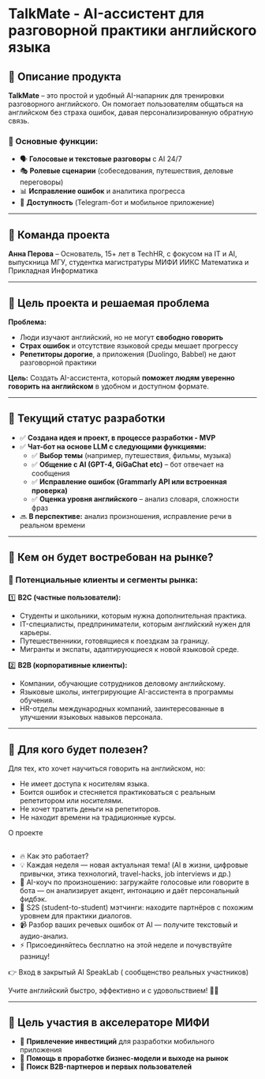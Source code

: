 # TalkMate - AI-ассистент для разговорной практики английского языка

## 📌 Описание продукта
**TalkMate** – это простой и удобный AI-напарник для тренировки разговорного английского. Он помогает пользователям общаться на английском без страха ошибок, давая персонализированную обратную связь.

### 🔹 Основные функции:
- 🗣 **Голосовые и текстовые разговоры** с AI 24/7
- 🎭 **Ролевые сценарии** (собеседования, путешествия, деловые переговоры)
- 📊 **Исправление ошибок** и аналитика прогресса
- 🚀 **Доступность** (Telegram-бот и мобильное приложение)

---

## 👥 Команда проекта
**Анна Перова** – Основатель, 15+ лет в TechHR, с фокусом на IT и AI, выпускница МГУ, студентка магистратуры МИФИ ИИКС Математика и Прикладная Информатика

---

## 🎯 Цель проекта и решаемая проблема
**Проблема:**
- Люди изучают английский, но не могут **свободно говорить**
- **Страх ошибок** и отсутствие языковой среды мешает прогрессу
- **Репетиторы дорогие**, а приложения (Duolingo, Babbel) не дают разговорной практики

**Цель:**
Создать AI-ассистента, который **поможет людям уверенно говорить на английском** в удобном и доступном формате.

---

## 🚀 Текущий статус разработки
- ✅ **Создана идея и проект, в процессе разработки - MVP**
- ✅ **Чат-бот на основе LLM с следующими функциями:**
  - ✅ **Выбор темы** (например, путешествия, фильмы, музыка)
  - ✅ **Общение с AI (GPT-4, GiGaChat etc)** – бот отвечает на сообщения
  - ✅ **Исправление ошибок (Grammarly API или встроенная проверка)**
  - ✅ **Оценка уровня английского** – анализ словаря, сложности фраз
- 🔜 **В перспективе:** анализ произношения, исправление речи в реальном времени

---

## 🎯 Кем он будет востребован на рынке?

### 🎯 Потенциальные клиенты и сегменты рынка:

1️⃣ **B2C (частные пользователи):**
- Студенты и школьники, которым нужна дополнительная практика.
- IT-специалисты, предприниматели, которым английский нужен для карьеры.
- Путешественники, готовящиеся к поездкам за границу.
- Мигранты и экспаты, адаптирующиеся к новой языковой среде.

2️⃣ **B2B (корпоративные клиенты):**
- Компании, обучающие сотрудников деловому английскому.
- Языковые школы, интегрирующие AI-ассистента в программы обучения.
- HR-отделы международных компаний, заинтересованные в улучшении языковых навыков персонала.

---

## 🎯 Для кого будет полезен?
Для тех, кто хочет научиться говорить на английском, но:
* Не имеет доступа к носителям языка.
* Боится ошибок и стесняется практиковаться с реальным репетитором или носителями.
* Не хочет тратить деньги на репетиторов.
* Не находит времени на традиционные курсы.

О проекте  

##

* 🔥 Как это работает?
* 💡 Каждая неделя — новая актуальная тема! (AI в жизни, цифровые привычки, этика технологий, travel-hacks, job interviews и др.)
* 🎤 AI-коуч по произношению: загружайте голосовые или говорите в бота — он анализирует акцент, интонацию и даёт персональный фидбэк.
* 🤝 S2S (student-to-student) мэтчинги: находите партнёров с похожим уровнем для практики диалогов.
* 📹 Разбор ваших речевых ошибок от AI — получите текстовый и аудио-анализ.
* ⚡ Присоединяйтесь бесплатно на этой неделе и почувствуйте разницу!

👉 Вход в закрытый AI SpeakLab ( cообщенство реальных участников)

Учите английский быстро, эффективно и с удовольствием! 🚀✨

---

## 🎯 Цель участия в акселераторе МИФИ
- 📌 **Привлечение инвестиций** для разработки мобильного приложения
- 📌 **Помощь в проработке бизнес-модели и выходе на рынок**
- 📌 **Поиск B2B-партнеров и первых пользователей**


